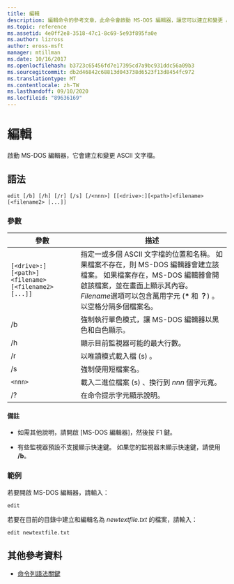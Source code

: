 ```yaml
---
title: 編輯
description: 編輯命令的參考文章，此命令會啟動 MS-DOS 編輯器，讓您可以建立和變更 ASCII 文字檔。
ms.topic: reference
ms.assetid: 4e0ff2e8-3518-47c1-8c69-5e93f895fa0e
ms.author: lizross
author: eross-msft
manager: mtillman
ms.date: 10/16/2017
ms.openlocfilehash: b3723c65456fd7e17395cd7a9bc931ddc56a09b3
ms.sourcegitcommit: db2d46842c68813d043738d6523f13d8454fc972
ms.translationtype: MT
ms.contentlocale: zh-TW
ms.lasthandoff: 09/10/2020
ms.locfileid: "89636169"
---
```

# <a name="edit"></a>編輯

啟動 MS-DOS 編輯器，它會建立和變更 ASCII 文字檔。

## <a name="syntax"></a>語法

```
edit [/b] [/h] [/r] [/s] [/<nnn>] [[<drive>:][<path>]<filename> [<filename2> [...]]
```

### <a name="parameters"></a>參數

| 參數 | 描述 |
| --------- | ----------- |
| `[<drive>:][<path>]<filename> [<filename2> [...]]` | 指定一或多個 ASCII 文字檔的位置和名稱。 如果檔案不存在，則 MS-DOS 編輯器會建立該檔案。 如果檔案存在，MS-DOS 編輯器會開啟該檔案，並在畫面上顯示其內容。 *Filename*選項可以包含萬用字元 (**&#42;** 和 **？**) 。 以空格分隔多個檔案名。 |
| /b | 強制執行單色模式，讓 MS-DOS 編輯器以黑色和白色顯示。 |
| /h | 顯示目前監視器可能的最大行數。 |
| /r | 以唯讀模式載入檔 (s) 。 |
| /s | 強制使用短檔案名。 |
| `<nnn>` | 載入二進位檔案 (s) 、換行到 *nnn* 個字元寬。 |
| /? | 在命令提示字元顯示說明。 |

#### <a name="remarks"></a>備註

- 如需其他說明，請開啟 [MS-DOS 編輯器]，然後按 F1 鍵。

- 有些監視器預設不支援顯示快速鍵。 如果您的監視器未顯示快速鍵，請使用 **/b**。

### <a name="examples"></a>範例

若要開啟 MS-DOS 編輯器，請輸入：

```
edit
```

若要在目前的目錄中建立和編輯名為 *newtextfile.txt* 的檔案，請輸入：

```
edit newtextfile.txt
```

## <a name="additional-references"></a>其他參考資料

- [命令列語法關鍵](command-line-syntax-key.md)
